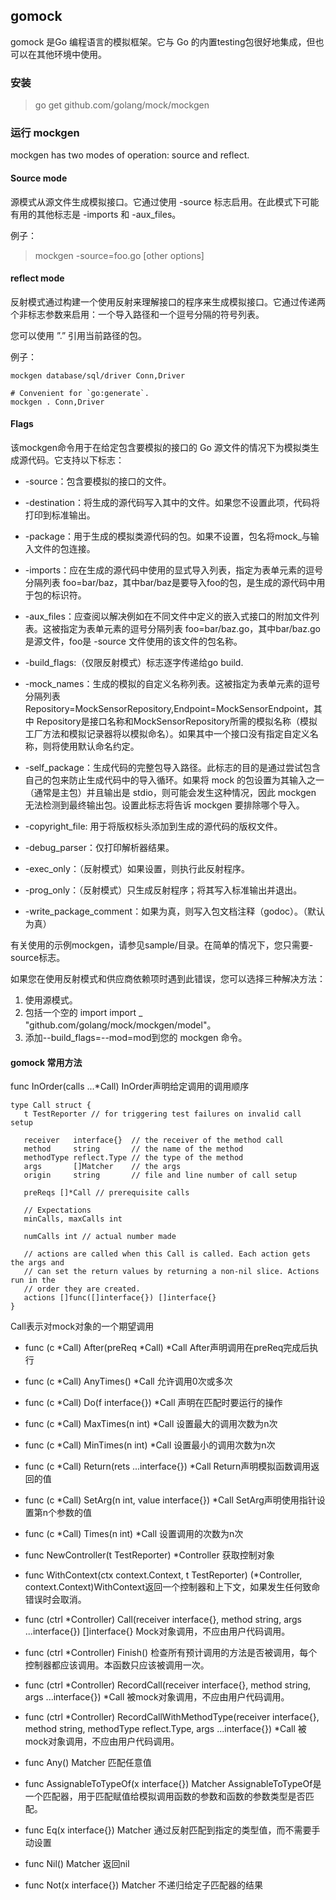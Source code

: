 ## gomock

gomock 是Go 编程语言的模拟框架。它与 Go 的内置testing包很好地集成，但也可以在其他环境中使用。

### 安装

> go get github.com/golang/mock/mockgen

### 运行 mockgen

mockgen has two modes of operation: source and reflect.

#### Source mode

源模式从源文件生成模拟接口。它通过使用 -source 标志启用。在此模式下可能有用的其他标志是 -imports 和 -aux_files。

例子：

> mockgen -source=foo.go [other options]

#### reflect mode

反射模式通过构建一个使用反射来理解接口的程序来生成模拟接口。它通过传递两个非标志参数来启用：一个导入路径和一个逗号分隔的符号列表。

您可以使用 ”.” 引用当前路径的包。

例子：

```shell
mockgen database/sql/driver Conn,Driver

# Convenient for `go:generate`.
mockgen . Conn,Driver
```

#### Flags

该mockgen命令用于在给定包含要模拟的接口的 Go 源文件的情况下为模拟类生成源代码。它支持以下标志：

- -source：包含要模拟的接口的文件。

- -destination：将生成的源代码写入其中的文件。如果您不设置此项，代码将打印到标准输出。

- -package：用于生成的模拟类源代码的包。如果不设置，包名将mock_与输入文件的包连接。

- -imports：应在生成的源代码中使用的显式导入列表，指定为表单元素的逗号分隔列表 foo=bar/baz，其中bar/baz是要导入foo的包，是生成的源代码中用于包的标识符。

- -aux_files：应查阅以解决例如在不同文件中定义的嵌入式接口的附加文件列表。这被指定为表单元素的逗号分隔列表 foo=bar/baz.go，其中bar/baz.go是源文件，foo是 -source 文件使用的该文件的包名称。

- -build_flags:（仅限反射模式）标志逐字传递给go build.

- -mock_names：生成的模拟的自定义名称列表。这被指定为表单元素的逗号分隔列表 Repository=MockSensorRepository,Endpoint=MockSensorEndpoint，其中 Repository是接口名称和MockSensorRepository所需的模拟名称（模拟工厂方法和模拟记录器将以模拟命名）。如果其中一个接口没有指定自定义名称，则将使用默认命名约定。

- -self_package：生成代码的完整包导入路径。此标志的目的是通过尝试包含自己的包来防止生成代码中的导入循环。如果将 mock 的包设置为其输入之一（通常是主包）并且输出是 stdio，则可能会发生这种情况，因此 mockgen 无法检测到最终输出包。设置此标志将告诉 mockgen 要排除哪个导入。

- -copyright_file: 用于将版权标头添加到生成的源代码的版权文件。

- -debug_parser：仅打印解析器结果。

- -exec_only：（反射模式）如果设置，则执行此反射程序。

- -prog_only：（反射模式）只生成反射程序；将其写入标准输出并退出。

- -write_package_comment：如果为真，则写入包文档注释（godoc）。（默认为真）

有关使用的示例mockgen，请参见sample/目录。在简单的情况下，您只需要-source标志。

如果您在使用反射模式和供应商依赖项时遇到此错误，您可以选择三种解决方法：
1. 使用源模式。
2. 包括一个空的 import import _ "github.com/golang/mock/mockgen/model"。
3. 添加--build_flags=--mod=mod到您的 mockgen 命令。

#### gomock 常用方法
func InOrder(calls ...*Call)  InOrder声明给定调用的调用顺序

```text
type Call struct {
   t TestReporter // for triggering test failures on invalid call setup

   receiver   interface{}  // the receiver of the method call
   method     string       // the name of the method
   methodType reflect.Type // the type of the method
   args       []Matcher    // the args
   origin     string       // file and line number of call setup

   preReqs []*Call // prerequisite calls

   // Expectations
   minCalls, maxCalls int

   numCalls int // actual number made

   // actions are called when this Call is called. Each action gets the args and
   // can set the return values by returning a non-nil slice. Actions run in the
   // order they are created.
   actions []func([]interface{}) []interface{}
}
```
Call表示对mock对象的一个期望调用 

- func (c *Call) After(preReq *Call) *Call After声明调用在preReq完成后执行 

- func (c *Call) AnyTimes() *Call 允许调用0次或多次

- func (c *Call) Do(f interface{}) *Call 声明在匹配时要运行的操作

- func (c *Call) MaxTimes(n int) *Call 设置最大的调用次数为n次

- func (c *Call) MinTimes(n int) *Call 设置最小的调用次数为n次

- func (c *Call) Return(rets ...interface{}) *Call Return声明模拟函数调用返回的值

- func (c *Call) SetArg(n int, value interface{}) *Call SetArg声明使用指针设置第n个参数的值

- func (c *Call) Times(n int) *Call 设置调用的次数为n次

- func NewController(t TestReporter) *Controller 获取控制对象

- func WithContext(ctx context.Context, t TestReporter) (*Controller, context.Context)WithContext返回一个控制器和上下文，如果发生任何致命错误时会取消。

- func (ctrl *Controller) Call(receiver interface{}, method string, args ...interface{}) []interface{} Mock对象调用，不应由用户代码调用。

- func (ctrl *Controller) Finish() 检查所有预计调用的方法是否被调用，每个控制器都应该调用。本函数只应该被调用一次。

- func (ctrl *Controller) RecordCall(receiver interface{}, method string, args ...interface{}) *Call 被mock对象调用，不应由用户代码调用。

- func (ctrl *Controller) RecordCallWithMethodType(receiver interface{}, method string, methodType reflect.Type, args ...interface{}) *Call 被mock对象调用，不应由用户代码调用。

- func Any() Matcher 匹配任意值

- func AssignableToTypeOf(x interface{}) Matcher AssignableToTypeOf是一个匹配器，用于匹配赋值给模拟调用函数的参数和函数的参数类型是否匹配。

- func Eq(x interface{}) Matcher 通过反射匹配到指定的类型值，而不需要手动设置

- func Nil() Matcher  返回nil

- func Not(x interface{}) Matcher  不递归给定子匹配器的结果


